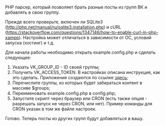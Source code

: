 PHP парсер, который позволяет брать разные посты из групп ВК и добавлять в свою группу.

Прежде всего проверьте, включен ли SQLite3 (http://php.net/manual/ru/sqlite3.installation.php) и cURL (https://stackoverflow.com/questions/1347146/how-to-enable-curl-in-php-xampp). Настройка может отличаться в зависимости от ОС, условий запуска (хостинг) и т.д.

Для начала работы необходимо открыть example.config.php и сделать следующее:

1. Указать VK_GROUP_ID - ID своей группы;
2. Получить VK_ACCESS_TOKEN. В настройках описана инструкция, как это сделать. Приложения создаются по ссылке [здесь](https://vk.com/apps?act=manage);
3. Перечислите группы, из которых будет забираться контент в массиве $groups;
4. Переименовать example.config.php в config.php;
5. Запустите скрипт через браузер или CRON (есть также опция - разрешать запуск не через CRON, или нет). Пример команды для CRON указан в том же файле настроек.

Готово. Теперь посты из других групп будут добавляться в вашу.